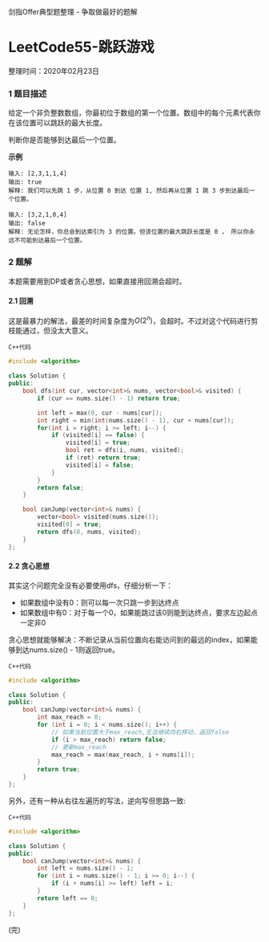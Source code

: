 剑指Offer典型题整理 - 争取做最好的题解

# LeetCode55-跳跃游戏

整理时间：2020年02月23日



### 1 题目描述

给定一个非负整数数组，你最初位于数组的第一个位置。数组中的每个元素代表你在该位置可以跳跃的最大长度。

判断你是否能够到达最后一个位置。



**示例**

```
输入: [2,3,1,1,4]
输出: true
解释: 我们可以先跳 1 步，从位置 0 到达 位置 1, 然后再从位置 1 跳 3 步到达最后一个位置。

输入: [3,2,1,0,4]
输出: false
解释: 无论怎样，你总会到达索引为 3 的位置。但该位置的最大跳跃长度是 0 ， 所以你永远不可能到达最后一个位置。
```



### 2 题解

本题需要用到DP或者贪心思想，如果直接用回溯会超时。

#### 2.1 回溯

这是最暴力的解法，最差的时间复杂度为$O(2^n)$，会超时。不过对这个代码进行剪枝能通过，但没太大意义。

`C++代码`

```cpp
#include <algorithm>

class Solution {
public:
    bool dfs(int cur, vector<int>& nums, vector<bool>& visited) {
        if (cur == nums.size() - 1) return true;

        int left = max(0, cur - nums[cur]);
        int right = min(int(nums.size() - 1), cur + nums[cur]);
        for(int i = right; i >= left; i--) {
            if (visited[i] == false) {
                visited[i] = true;
                bool ret = dfs(i, nums, visited);
                if (ret) return true;
                visited[i] = false;
            }
        }
        return false;
    }

    bool canJump(vector<int>& nums) {
        vector<bool> visited(nums.size());
        visited[0] = true;
        return dfs(0, nums, visited);
    }
};
```

#### 2.2 贪心思想

其实这个问题完全没有必要使用dfs，仔细分析一下：

- 如果数组中没有0：则可以每一次只跳一步到达终点
- 如果数组中有0：对于每一个0，如果能跳过该0则能到达终点，要求左边起点一定非0

贪心思想就能够解决：不断记录从当前位置向右能访问到的最远的index，如果能够到达nums.size() - 1则返回true。

`C++代码`

```cpp
#include <algorithm>

class Solution {
public:
    bool canJump(vector<int>& nums) {
        int max_reach = 0;
        for (int i = 0; i < nums.size(); i++) {
            // 如果当前位置大于max_reach,无法继续向右移动，返回false
            if (i > max_reach) return false;
            // 更新max_reach
            max_reach = max(max_reach, i + nums[i]);
        }
        return true;
    }
};
```

另外，还有一种从右往左遍历的写法，逆向写但思路一致:

`C++代码`

```cpp
#include <algorithm>

class Solution {
public:
    bool canJump(vector<int>& nums) {
        int left = nums.size() - 1;
        for (int i = nums.size() - 1; i >= 0; i--) {
            if (i + nums[i] >= left) left = i;
        }
        return left == 0;
    }
};
```



(完)